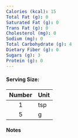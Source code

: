 ```yaml
---
Calories (kcal): 15
Total Fat (g): 0
Saturated Fat (g): 0
Trans Fat (g): 0
Cholesterol (mg): 0
Sodium (mg): 0
Total Carbohydrate (g): 4
Dietary Fiber (g): 0
Sugars (g): 3
Protein (g): 0
---
```

#### Serving Size:

| Number | Unit |
| :----: | :--- |
|   1    | tsp  |
|   5    | g    |
#### Notes